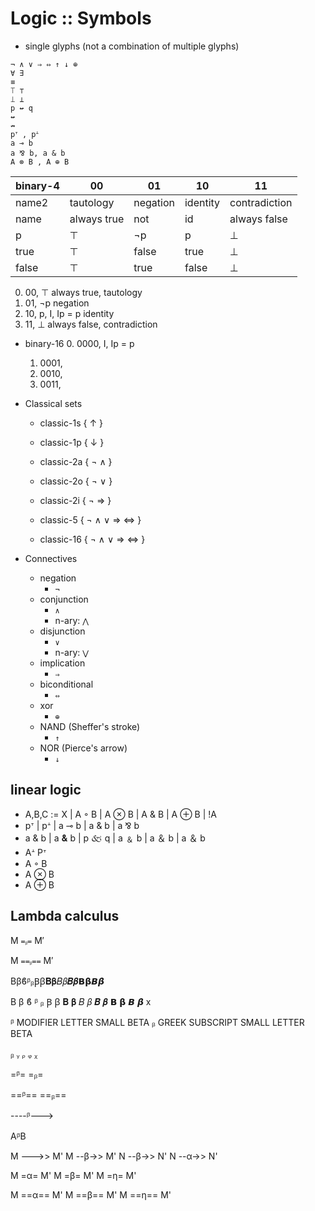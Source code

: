# Logic :: Symbols

* single glyphs (not a combination of multiple glyphs)

```
¬ ∧ ∨ ⇒ ⇔ ↑ ↓ ⊕
∀ ∃
≡ 
⟙ ⊤
⟘ ⊥
p ↚ q
↚
↛
pᐪ , pᗮ
a ⊸ b
a ⅋ b, a & b
A ⊗ B , A ⊕ B
```

binary-4 | 00           | 01           | 10           | 11
---------|--------------|--------------|--------------|--------------
name2    | tautology    | negation     | identity     | contradiction
name     | always true  | not          | id           | always false
p        | ⊤            | ¬p           | p            | ⊥
true     | ⊤            | false        | true         | ⊥
false    | ⊤            | true         | false        | ⊥




  0. 00, ⊤              always true, tautology
  1. 01, ¬p             negation
  2. 10, p, I, Ip = p   identity
  3. 11, ⊥              always false, contradiction


* binary-16
  0. 0000, I, Ip = p
  1. 0001, 
  2. 0010, 
  3. 0011, 



* Classical sets
  - classic-1s  { ↑ }
  - classic-1p  { ↓ }
  - classic-2a  { ¬ ∧ }
  - classic-2o  { ¬ ∨ }
  - classic-2i  { ¬ ⇒ }
  - classic-5  { ¬ ∧ ∨ ⇒ ⇔ }

  - classic-16 { ¬ ∧ ∨ ⇒ ⇔ }



* Connectives
  - negation
    - `¬`
  - conjunction
    - `∧`
    - n-ary: `⋀`
  - disjunction
    - `∨`
    - n-ary: `⋁`
  - implication
    - `⇒`
  - biconditional
    - `⇔`
  - xor
    - `⊕`
  - NAND (Sheffer's stroke)
    - `↑`
  - NOR (Pierce's arrow)
    - `↓`


## linear logic

- A,B,C := X | A ◦ B | A ⊗ B | A & B | A ⊕ B | !A
- pᐪ | pᗮ | a ⊸ b | a & b | a ⅋ b
- a & b | a 🙴 b | p 🙵 q | a ﹠ b | a ＆ b | a ＆ b
- Aᗮ Pᐪ 
- A ◦ B
- A ⊗ B
- A ⊕ B


## Lambda calculus

M `=ᵦ=` M′

M `==ᵦ==` M′

ΒβϐᵝᵦꞴꞵ𝚩𝛃𝛣𝛽𝜝𝜷𝝗𝝱𝞑𝞫

Β β ϐ ᵝ ᵦ
Ꞵ ꞵ
𝚩 𝛃 𝛣 𝛽 𝜝 𝜷 𝝗
𝝱 𝞑 𝞫
x

ᵝ MODIFIER LETTER SMALL BETA
ᵦ GREEK SUBSCRIPT SMALL LETTER BETA

ᵦ ᵧ ᵨ ᵩ ᵪ

=ᵝ= =ᵦ=

==ᵝ== ==ᵦ==


----ᵝ--->

AᵝB

M --\->> M'
M --β->> M'
N --β->> N'
N --α->> N'

M =α= M'
M =β= M'
M =η= M'

M ==α== M'
M ==β== M'
M ==η== M'
